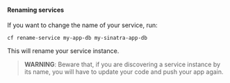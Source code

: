 #### Renaming services

If you want to change the name of your service, run:

```exec
cf rename-service my-app-db my-sinatra-app-db
```

This will rename your service instance.
>**WARNING**: Beware that, if you are discovering a service instance by its name, you will have to update your code and push your app again.
